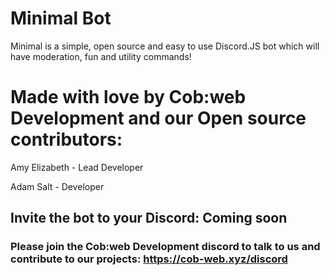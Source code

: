 # Minimal Bot

Minimal is a simple, open source and easy to use Discord.JS bot which will have moderation, fun and utility commands!

# Made with love by Cob:web Development and our Open source contributors:

Amy Elizabeth - Lead Developer

Adam Salt - Developer

## Invite the bot to your Discord: Coming soon

### Please join the Cob:web Development discord to talk to us and contribute to our projects: https://cob-web.xyz/discord
